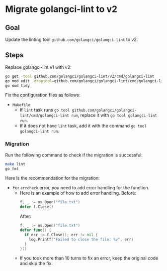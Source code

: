 # Migrate golangci-lint to v2

## Goal

Update the linting tool `github.com/golangci/golangci-lint` to v2.

## Steps

Replace golangci-lint v1 with v2:

```bash
go get -tool github.com/golangci/golangci-lint/v2/cmd/golangci-lint
go mod edit -droptool=github.com/golangci/golangci-lint/cmd/golangci-lint
go mod tidy
```

Fix the configuration files as follows:

- `Makefile`
  - If `lint` task runs `go tool github.com/golangci/golangci-lint/cmd/golangci-lint run`, replace it with `go tool golangci-lint run`.
  - If it does not have `lint` task, add it with the command `go tool golangci-lint run`.

### Migration

Run the following command to check if the migration is successful:

```bash
make lint
go fmt
```

Here is the recommendation for the migration:

- For `errcheck` error, you need to add error handling for the function.
  - Here is an example of how to add error handling.
    Before:
    ```go
    f, _ := os.Open("file.txt")
    defer f.Close()
    ```
    After:
    ```go
    f, _ := os.Open("file.txt")
    defer func() {
      if err := f.Close(); err != nil {
        log.Printf("Failed to close the file: %v", err)
      }
    }()
    ```
  - If you took more than 10 turns to fix an error, keep the original code and skip the fix.
